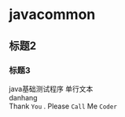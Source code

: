 # javacommon
## 标题2
### 标题3
java基础测试程序
        单行文本<br>
        danhang<br>
Thank `You` . Please `Call` Me `Coder`
